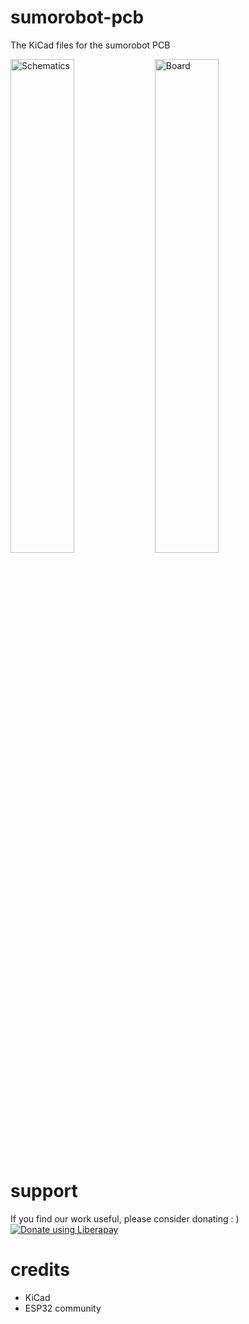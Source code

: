 # sumorobot-pcb

The KiCad files for the sumorobot PCB

<img alt="Schematics" src="https://www.robokoding.com/assets/images/sumoschematics.png" width="45%">
<img alt="Board" src="https://www.robokoding.com/assets/images/sumoboard.png" width="45%">

support
=======
If you find our work useful, please consider donating : )  
[![Donate using Liberapay](https://liberapay.com/assets/widgets/donate.svg)](https://liberapay.com/robokoding/donate)  

credits
=======
* KiCad
* ESP32 community
